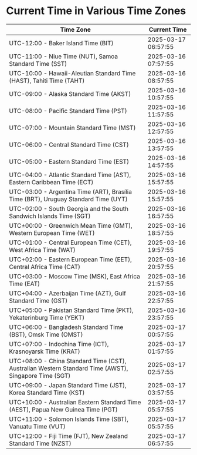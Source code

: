 # Current Time in Various Time Zones

| Time Zone | Current Time |
|-----------|--------------|
| UTC-12:00 - Baker Island Time (BIT) | 2025-03-17 06:57:55 |
| UTC-11:00 - Niue Time (NUT), Samoa Standard Time (SST) | 2025-03-16 07:57:55 |
| UTC-10:00 - Hawaii-Aleutian Standard Time (HAST), Tahiti Time (TAHT) | 2025-03-16 08:57:55 |
| UTC-09:00 - Alaska Standard Time (AKST) | 2025-03-16 10:57:55 |
| UTC-08:00 - Pacific Standard Time (PST) | 2025-03-16 11:57:55 |
| UTC-07:00 - Mountain Standard Time (MST) | 2025-03-16 12:57:55 |
| UTC-06:00 - Central Standard Time (CST) | 2025-03-16 13:57:55 |
| UTC-05:00 - Eastern Standard Time (EST) | 2025-03-16 14:57:55 |
| UTC-04:00 - Atlantic Standard Time (AST), Eastern Caribbean Time (ECT) | 2025-03-16 15:57:55 |
| UTC-03:00 - Argentina Time (ART), Brasília Time (BRT), Uruguay Standard Time (UYT) | 2025-03-16 15:57:55 |
| UTC-02:00 - South Georgia and the South Sandwich Islands Time (SGT) | 2025-03-16 16:57:55 |
| UTC±00:00 - Greenwich Mean Time (GMT), Western European Time (WET) | 2025-03-16 18:57:55 |
| UTC+01:00 - Central European Time (CET), West Africa Time (WAT) | 2025-03-16 19:57:55 |
| UTC+02:00 - Eastern European Time (EET), Central Africa Time (CAT) | 2025-03-16 20:57:55 |
| UTC+03:00 - Moscow Time (MSK), East Africa Time (EAT) | 2025-03-16 21:57:55 |
| UTC+04:00 - Azerbaijan Time (AZT), Gulf Standard Time (GST) | 2025-03-16 22:57:55 |
| UTC+05:00 - Pakistan Standard Time (PKT), Yekaterinburg Time (YEKT) | 2025-03-16 23:57:55 |
| UTC+06:00 - Bangladesh Standard Time (BST), Omsk Time (OMST) | 2025-03-17 00:57:55 |
| UTC+07:00 - Indochina Time (ICT), Krasnoyarsk Time (KRAT) | 2025-03-17 01:57:55 |
| UTC+08:00 - China Standard Time (CST), Australian Western Standard Time (AWST), Singapore Time (SGT) | 2025-03-17 02:57:55 |
| UTC+09:00 - Japan Standard Time (JST), Korea Standard Time (KST) | 2025-03-17 03:57:55 |
| UTC+10:00 - Australian Eastern Standard Time (AEST), Papua New Guinea Time (PGT) | 2025-03-17 05:57:55 |
| UTC+11:00 - Solomon Islands Time (SBT), Vanuatu Time (VUT) | 2025-03-17 05:57:55 |
| UTC+12:00 - Fiji Time (FJT), New Zealand Standard Time (NZST) | 2025-03-17 06:57:55 |
